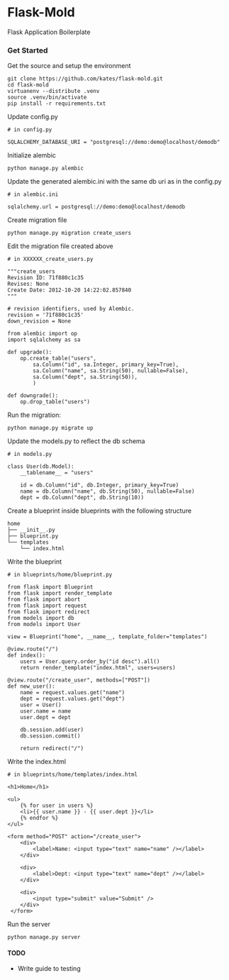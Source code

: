 # Flask-Mold #

Flask Application Boilerplate

### Get Started ###

Get the source and setup the environment

	git clone https://github.com/kates/flask-mold.git
	cd flask-mold
	virtuanenv --distribute .venv
	source .venv/bin/activate
	pip install -r requirements.txt

Update config.py

	# in config.py

	SQLALCHEMY_DATABASE_URI = "postgresql://demo:demo@localhost/demodb"
	
Initialize alembic

	python manage.py alembic

Update the generated alembic.ini with the same db uri as in the config.py

	# in alembic.ini

	sqlalchemy.url = postgresql://demo:demo@localhost/demodb

Create migration file

	python manage.py migration create_users

Edit the migration file created above

	# in XXXXXX_create_users.py

	"""create_users
	Revision ID: 71f880c1c35
	Revises: None
	Create Date: 2012-10-20 14:22:02.857840
	"""

	# revision identifiers, used by Alembic.
	revision = '71f880c1c35'
	down_revision = None

	from alembic import op
	import sqlalchemy as sa

	def upgrade():
	    op.create_table("users",
	    	sa.Column("id", sa.Integer, primary_key=True),
	    	sa.Column("name", sa.String(50), nullable=False),
	    	sa.Column("dept", sa.String(50)),
	    	)

	def downgrade():
	    op.drop_table("users")

Run the migration:

	python manage.py migrate up

Update the models.py to reflect the db schema

	# in models.py

	class User(db.Model):
		__tablename__ = "users"

		id = db.Column("id", db.Integer, primary_key=True)
		name = db.Column("name", db.String(50), nullable=False)
		dept = db.Column("dept", db.String(10))

Create a blueprint inside blueprints with the following structure

	home
	├── __init__.py
	├── blueprint.py
	└── templates
	    └── index.html

Write the blueprint

	# in blueprints/home/blueprint.py

	from flask import Blueprint
	from flask import render_template
	from flask import abort
	from flask import request
	from flask import redirect
	from models import db
	from models import User

	view = Blueprint("home", __name__, template_folder="templates")

	@view.route("/")
	def index():
		users = User.query.order_by("id desc").all()
		return render_template("index.html", users=users)

	@view.route("/create_user", methods=["POST"])
	def new_user():
		name = request.values.get("name")
		dept = request.values.get("dept")
		user = User()
		user.name = name
		user.dept = dept

		db.session.add(user)
		db.session.commit()

		return redirect("/")

Write the index.html
	
	# in blueprints/home/templates/index.html

	<h1>Home</h1>

	<ul>
		{% for user in users %}
		<li>{{ user.name }} - {{ user.dept }}</li>
		{% endfor %}
	</ul>

	<form method="POST" action="/create_user">
		<div>
			<label>Name: <input type="text" name="name" /></label>
		</div>

		<div>
			<label>Dept: <input type="text" name="dept" /></label>
		</div>

		<div>
			<input type="submit" value="Submit" />
		</div>
	 </form>

Run the server

	python manage.py server


#### TODO ####

* Write guide to testing
